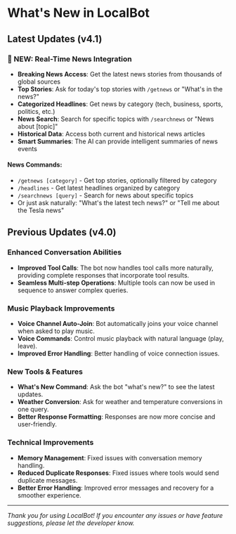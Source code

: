 # What's New in LocalBot

## Latest Updates (v4.1)

### 📰 NEW: Real-Time News Integration

-   **Breaking News Access**: Get the latest news stories from thousands of global sources
-   **Top Stories**: Ask for today's top stories with `/getnews` or "What's in the news?"
-   **Categorized Headlines**: Get news by category (tech, business, sports, politics, etc.)
-   **News Search**: Search for specific topics with `/searchnews` or "News about [topic]"
-   **Historical Data**: Access both current and historical news articles
-   **Smart Summaries**: The AI can provide intelligent summaries of news events

#### News Commands:
-   `/getnews [category]` - Get top stories, optionally filtered by category
-   `/headlines` - Get latest headlines organized by category  
-   `/searchnews [query]` - Search for news about specific topics
-   Or just ask naturally: "What's the latest tech news?" or "Tell me about the Tesla news"

## Previous Updates (v4.0)

### Enhanced Conversation Abilities

-   **Improved Tool Calls**: The bot now handles tool calls more naturally, providing complete responses that incorporate tool results.
-   **Seamless Multi-step Operations**: Multiple tools can now be used in sequence to answer complex queries.

### Music Playback Improvements

-   **Voice Channel Auto-Join**: Bot automatically joins your voice channel when asked to play music.
-   **Voice Commands**: Control music playback with natural language (play, leave).
-   **Improved Error Handling**: Better handling of voice connection issues.

### New Tools & Features

-   **What's New Command**: Ask the bot "what's new?" to see the latest updates.
-   **Weather Conversion**: Ask for weather and temperature conversions in one query.
-   **Better Response Formatting**: Responses are now more concise and user-friendly.

### Technical Improvements

-   **Memory Management**: Fixed issues with conversation memory handling.
-   **Reduced Duplicate Responses**: Fixed issues where tools would send duplicate messages.
-   **Better Error Handling**: Improved error messages and recovery for a smoother experience.

---

_Thank you for using LocalBot! If you encounter any issues or have feature suggestions, please let the developer know._
